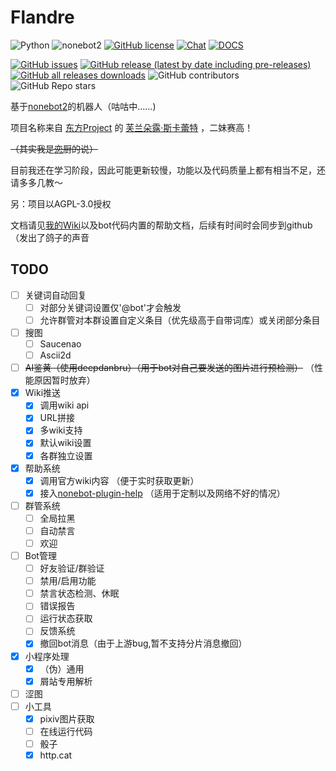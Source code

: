 # Flandre

![Python](https://img.shields.io/badge/python-3.10%2B-lightgrey)
![nonebot2](https://img.shields.io/badge/nonebot2-2.0.0a16-yellowgreen)
[![GitHub license](https://img.shields.io/github/license/KoishiStudio/Flandre)](https://github.com/KoishiStudio/Flandre/blob/main/LICENSE)
[![Chat](https://img.shields.io/badge/Chat-724678572-green)](https://jq.qq.com/?_wv=1027&k=z75kmJl7)
[![DOCS](https://img.shields.io/badge/DOCS-Flandre%20Docs-blue)](https://wiki.koishichan.top/wiki/Flandre:%E5%B8%AE%E5%8A%A9)

[![GitHub issues](https://img.shields.io/github/issues/KoishiStudio/FLandre)](https://github.com/KoishiStudio/Flandre/issues)
[![GitHub release (latest by date including pre-releases)](https://img.shields.io/github/v/release/KoishiStudio/Flandre?include_prereleases)](https://github.com/KoishiStudio/Flandre/releases)
[![GitHub all releases downloads](https://img.shields.io/github/downloads/KoishiStudio/Flandre/total)](https://github.com/KoishiStudio/Flandre/releases)
![GitHub contributors](https://img.shields.io/github/contributors/KoishiStudio/Flandre)
![GitHub Repo stars](https://img.shields.io/github/stars/KoishiStudio/Flandre?style=social)


基于[nonebot2](https://github.com/nonebot/nonebot2)的机器人（咕咕中……)

项目名称来自 [东方Project](https://zh.moegirl.org.cn/zh-cn/%E4%B8%9C%E6%96%B9Project) 的 [芙兰朵露·斯卡蕾特](https://zh.moegirl.org.cn/%E8%8A%99%E5%85%B0%E6%9C%B5%E9%9C%B2%C2%B7%E6%96%AF%E5%8D%A1%E8%95%BE%E7%89%B9) ，二妹赛高！

~~（其实我是[恋](https://zh.moegirl.org.cn/zh-cn/%E5%8F%A4%E6%98%8E%E5%9C%B0%E6%81%8B)厨的说）~~

目前我还在学习阶段，因此可能更新较慢，功能以及代码质量上都有相当不足，还请多多几教～

另：项目以AGPL-3.0授权

文档请见[我的Wiki](https://wiki.koishichan.top/wiki/Flandre:%E5%B8%AE%E5%8A%A9)以及bot代码内置的帮助文档，后续有时间时会同步到github（发出了鸽子的声音

## TODO
- [ ] 关键词自动回复
  - [ ] 对部分关键词设置仅'@bot'才会触发
  - [ ] 允许群管对本群设置自定义条目（优先级高于自带词库）或关闭部分条目
- [ ] 搜图
  - [ ] Saucenao
  - [ ] Ascii2d
- [ ] ~~AI鉴黄（使用deepdanbru）（用于bot对自己要发送的图片进行预检测）~~ （性能原因暂时放弃）
- [x] Wiki推送
  - [x] 调用wiki api
  - [x] URL拼接
  - [x] 多wiki支持
  - [x] 默认wiki设置
  - [x] 各群独立设置
- [x] 帮助系统
  - [x] 调用官方wiki内容 （便于实时获取更新）
  - [x] 接入[nonebot-plugin-help](https://github.com/XZhouQD/nonebot-plugin-help) （适用于定制以及网络不好的情况）
- [ ] 群管系统
  - [ ] 全局拉黑
  - [ ] 自动禁言
  - [ ] 欢迎
- [ ] Bot管理
  - [ ] 好友验证/群验证
  - [ ] 禁用/启用功能
  - [ ] 禁言状态检测、休眠
  - [ ] 错误报告
  - [ ] 运行状态获取
  - [ ] 反馈系统
  - [x] 撤回bot消息（由于上游bug,暂不支持分片消息撤回）
- [x] 小程序处理
  - [x] （伪）通用
  - [x] 屑站专用解析
- [ ] 涩图
- [ ] 小工具
  - [x] pixiv图片获取
  - [ ] 在线运行代码
  - [ ] 骰子
  - [x] http.cat
